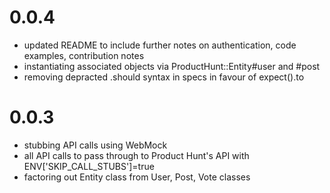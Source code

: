 # 0.0.4

- updated README to include further notes on authentication, code examples, contribution notes
- instantiating associated objects via ProductHunt::Entity#user and #post
- removing depracted .should syntax in specs in favour of expect().to

# 0.0.3

- stubbing API calls using WebMock
- all API calls to pass through to Product Hunt's API with ENV['SKIP_CALL_STUBS']=true
- factoring out Entity class from User, Post, Vote classes
